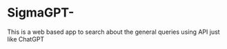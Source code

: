 # SigmaGPT-
This is a web based app to search about the general queries using API just like ChatGPT
